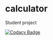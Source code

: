 # calculator
Student project


[![Codacy Badge](https://api.codacy.com/project/badge/Grade/03f388e19e344983882516254258bb98)](https://www.codacy.com/manual/pitchounvivi/calculator?utm_source=github.com&amp;utm_medium=referral&amp;utm_content=pitchounvivi/calculator&amp;utm_campaign=Badge_Grade)

